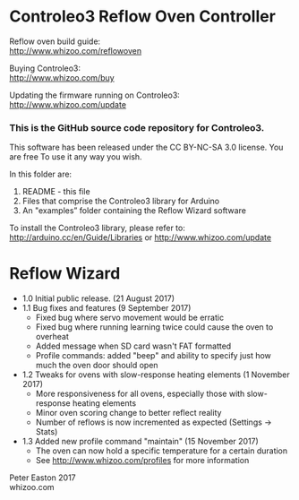 Controleo3 Reflow Oven Controller
=================================

Reflow oven build guide:  
http://www.whizoo.com/reflowoven

Buying Controleo3:  
http://www.whizoo.com/buy

Updating the firmware running on Controleo3:  
http://www.whizoo.com/update

### This is the GitHub source code repository for Controleo3.

This software has been released under the CC BY-NC-SA 3.0 license.  You are free
To use it any way you wish.

In this folder are:
1. README - this file
2. Files that comprise the Controleo3 library for Arduino
3. An "examples” folder containing the Reflow Wizard software

To install the Controleo3 library, please refer to:  
http://arduino.cc/en/Guide/Libraries or http://www.whizoo.com/update

Reflow Wizard
=============
* 1.0  Initial public release. (21 August 2017)  
* 1.1  Bug fixes and features (9 September 2017)
  * Fixed bug where servo movement would be erratic
  * Fixed bug where running learning twice could cause the oven to overheat
  * Added message when SD card wasn't FAT formatted
  * Profile commands: added "beep" and ability to specify just how much the oven door should open
* 1.2  Tweaks for ovens with slow-response heating elements (1 November 2017)
  * More responsiveness for all ovens, especially those with slow-response heating elements
  * Minor oven scoring change to better reflect reality
  * Number of reflows is now incremented as expected (Settings -> Stats)
* 1.3  Added new profile command "maintain" (15 November 2017)
  * The oven can now hold a specific temperature for a certain duration
  * See http://www.whizoo.com/profiles for more information

Peter Easton 2017  
whizoo.com


